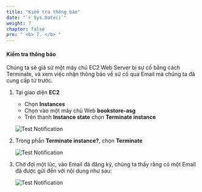 ```yaml
---
title: "Kiểm tra thông báo"
date: "`r Sys.Date()`"
weight: 7
chapter: false
pre: " <b> 7. </b> "
---
```


#### Kiểm tra thông báo

Chúng ta sẽ giả sử một máy chủ EC2 Web Server bị sự cố bằng cách Terminate, và xem việc nhận thông báo về sữ cố qua Email mà chúng ta đã cung cấp từ trước.

1. Tại giao diện **EC2**

   - Chọn **Instances**
   - Chọn vào một máy chủ Web **bookstore-asg**
   - Trên thanh **Instance state** chọn **Terminate instance**

   ![Test Notification](/images/7-TestNotification/0001-testnotifi.png?featherlight=false&width=90pc)

2. Trong phần **Terminate instance?**, chọn **Terminate**

   ![Test Notification](/images/7-TestNotification/0002-testnotifi.png?featherlight=false&width=90pc)

3. Chờ đợi một lúc, vào Email đã đăng ký, chúng ta thấy rằng có một Email đã được gửi đến với nội dung như sau:

   ![Test Notification](/images/7-TestNotification/0003-testnotifi.png?featherlight=false&width=90pc)
